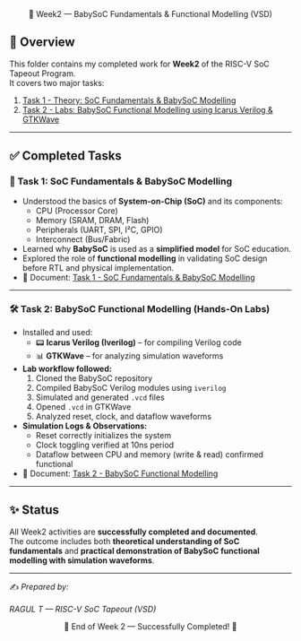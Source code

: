 <div align="center"> 📘 Week2 — BabySoC Fundamentals & Functional Modelling (VSD)</div>

## 📌 Overview  
This folder contains my completed work for **Week2** of the RISC-V SoC Tapeout Program.  
It covers two major tasks:  

1. [Task 1 - Theory: SoC Fundamentals & BabySoC Modelling](./Task%201%20-%20SoC%20Fundamentals%20and%20BabySoC%20Modelling.md)  
2. [Task 2 - Labs: BabySoC Functional Modelling using Icarus Verilog & GTKWave](./Task%202%20-%20BabySoC%20Functional%20Modelling.md)  

---

## ✅ Completed Tasks  

### 📝 Task 1: SoC Fundamentals & BabySoC Modelling  
- Understood the basics of **System-on-Chip (SoC)** and its components:  
  - CPU (Processor Core)  
  - Memory (SRAM, DRAM, Flash)  
  - Peripherals (UART, SPI, I²C, GPIO)  
  - Interconnect (Bus/Fabric)  
- Learned why **BabySoC** is used as a **simplified model** for SoC education.  
- Explored the role of **functional modelling** in validating SoC design before RTL and physical implementation.  
- 📄 Document: [Task 1 - SoC Fundamentals & BabySoC Modelling](./Task%201%20-%20SoC%20Fundamentals%20and%20BabySoC%20Modelling.md)  

---

### 🛠️ Task 2: BabySoC Functional Modelling (Hands-On Labs)  
- Installed and used:  
  - 📟 **Icarus Verilog (Iverilog)** – for compiling Verilog code  
  - 📊 **GTKWave** – for analyzing simulation waveforms  
- **Lab workflow followed:**  
  1. Cloned the BabySoC repository  
  2. Compiled BabySoC Verilog modules using `iverilog`  
  3. Simulated and generated `.vcd` files  
  4. Opened `.vcd` in GTKWave  
  5. Analyzed reset, clock, and dataflow waveforms  
- **Simulation Logs & Observations:**  
  - Reset correctly initializes the system  
  - Clock toggling verified at 10ns period  
  - Dataflow between CPU and memory (write & read) confirmed functional  
- 📄 Document: [Task 2 - BabySoC Functional Modelling](./Task%202%20-%20BabySoC%20Functional%20Modelling.md)  

---

## ✨ Status  
All Week2 activities are **successfully completed and documented**.  
The outcome includes both **theoretical understanding of SoC fundamentals** and **practical demonstration of BabySoC functional modelling with simulation waveforms**.  

---

✍️ *Prepared by:<br>  
RAGUL T — RISC-V SoC Tapeout (VSD)*  

<div align="center">
🌟 End of Week 2 — Successfully Completed! 🌟
</div>

